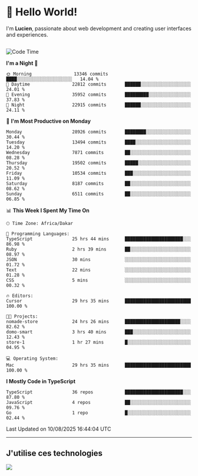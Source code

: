 # 👋 Hello World!

I'm **Lucien**, passionate about web development and creating user interfaces and experiences.

##

<!--START_SECTION:waka-->
![Code Time](http://img.shields.io/badge/Code%20Time-3%2C599%20hrs%2043%20mins-blue)

**I'm a Night 🦉** 

```text
🌞 Morning                13346 commits       ████░░░░░░░░░░░░░░░░░░░░░   14.04 % 
🌆 Daytime                22812 commits       ██████░░░░░░░░░░░░░░░░░░░   24.01 % 
🌃 Evening                35952 commits       █████████░░░░░░░░░░░░░░░░   37.83 % 
🌙 Night                  22915 commits       ██████░░░░░░░░░░░░░░░░░░░   24.11 % 
```
📅 **I'm Most Productive on Monday** 

```text
Monday                   28926 commits       ████████░░░░░░░░░░░░░░░░░   30.44 % 
Tuesday                  13494 commits       ████░░░░░░░░░░░░░░░░░░░░░   14.20 % 
Wednesday                7871 commits        ██░░░░░░░░░░░░░░░░░░░░░░░   08.28 % 
Thursday                 19502 commits       █████░░░░░░░░░░░░░░░░░░░░   20.52 % 
Friday                   10534 commits       ███░░░░░░░░░░░░░░░░░░░░░░   11.09 % 
Saturday                 8187 commits        ██░░░░░░░░░░░░░░░░░░░░░░░   08.62 % 
Sunday                   6511 commits        ██░░░░░░░░░░░░░░░░░░░░░░░   06.85 % 
```


📊 **This Week I Spent My Time On** 

```text
🕑︎ Time Zone: Africa/Dakar

💬 Programming Languages: 
TypeScript               25 hrs 44 mins      ██████████████████████░░░   86.98 % 
Ruby                     2 hrs 39 mins       ██░░░░░░░░░░░░░░░░░░░░░░░   08.97 % 
JSON                     30 mins             ░░░░░░░░░░░░░░░░░░░░░░░░░   01.72 % 
Text                     22 mins             ░░░░░░░░░░░░░░░░░░░░░░░░░   01.28 % 
CSS                      5 mins              ░░░░░░░░░░░░░░░░░░░░░░░░░   00.32 % 

🔥 Editors: 
Cursor                   29 hrs 35 mins      █████████████████████████   100.00 % 

🐱‍💻 Projects: 
nomade-store             24 hrs 26 mins      █████████████████████░░░░   82.62 % 
domo-smart               3 hrs 40 mins       ███░░░░░░░░░░░░░░░░░░░░░░   12.43 % 
store-1                  1 hr 27 mins        █░░░░░░░░░░░░░░░░░░░░░░░░   04.95 % 

💻 Operating System: 
Mac                      29 hrs 35 mins      █████████████████████████   100.00 % 
```

**I Mostly Code in TypeScript** 

```text
TypeScript               36 repos            ██████████████████████░░░   87.80 % 
JavaScript               4 repos             ██░░░░░░░░░░░░░░░░░░░░░░░   09.76 % 
Go                       1 repo              █░░░░░░░░░░░░░░░░░░░░░░░░   02.44 % 
```




 Last Updated on 10/08/2025 16:44:04 UTC
<!--END_SECTION:waka-->
---

## J'utilise ces technologies

<p align="left">
  <a href="https://skillicons.dev">
    <img src="https://skillicons.dev/icons?i=ts,js,go,ruby,css,scss,tailwind,react,vite,nextjs,docker,figma,ableton" />
  </a>
</p>

